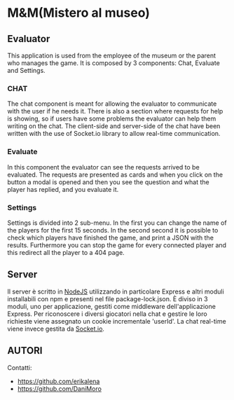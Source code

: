# M&M(Mistero al museo)

## Evaluator
This application is used from the employee of the museum or the parent who manages the game. It is composed by 3 components: Chat, Evaluate and Settings.

### CHAT 
The chat component is meant for allowing the evaluator to communicate with the user if he needs it. There is also a section where requests for help is showing, so if users have some problems the evaluator can help them writing on the chat. The client-side and server-side of the chat have been written with the use of Socket.io library to allow real-time communication.

### Evaluate
In this component the evaluator can see the requests arrived to be evaluated. The requests are presented as cards and when you click on the button a modal is opened and then you see the question and what the player has replied, and you evaluate it. 

### Settings 
Settings is divided into 2 sub-menu. In the first you can change the name of the players for the first 15 seconds. In the second second it is possible to check which players have finished the game, and print a JSON with the results. Furthermore you can stop the game for every connected player and this redirect all the player to a 404 page.


## Server
Il server è scritto in [NodeJS](https://nodejs.org/it/) utilizzando in particolare Express e altri moduli installabili con npm e presenti nel file package-lock.json. È diviso in 3 moduli, uno per applicazione, gestiti come middleware dell'applicazione Express. Per riconoscere i diversi giocatori nella chat e gestire le loro richieste viene assegnato un cookie incrementale 'userId'. La chat real-time viene invece gestita da [Socket.io](https://socket.io/). 

## AUTORI
Contatti:
- https://github.com/erikalena
- https://github.com/DaniMoro
